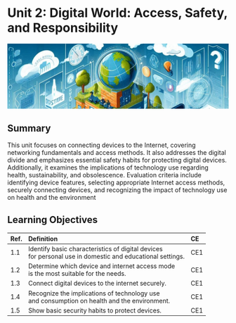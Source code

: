 # Unit 2: Digital World: Access, Safety, and Responsibility

<img class="header" src="../images/ud2_ict1.jpeg"/>

## Summary

This unit focuses on connecting devices to the Internet, covering networking fundamentals and access methods. It also addresses the digital divide and emphasizes essential safety habits for protecting digital devices. Additionally, it examines the implications of technology use regarding health, sustainability, and obsolescence. Evaluation criteria include identifying device features, selecting appropriate Internet access methods, securely connecting devices, and recognizing the impact of technology use on health and the environment

## Learning Objectives

| Ref. | Definition                           | CE |
| :--- | :----------------------------------- | :--- | 
| <span id="1.1">1.1</span> | <span class="vb">Identify</span> basic characteristics of digital devices<br/> for personal use in domestic and educational settings. | CE1 | 
| 1.2 | <span class="vb">Determine</span> which device and internet access mode<br/> is the most suitable for the needs. | CE1 | 
| 1.3 | <span class="vb">Connect</span> digital devices to the internet securely. | CE1 | 
| 1.4 | <span class="vb">Recognize</span> the implications of technology use<br/>and consumption on health and the environment. | CE1 | 
| 1.5 | <span class="vb">Show</span> basic security habits to protect devices. | CE1 | 